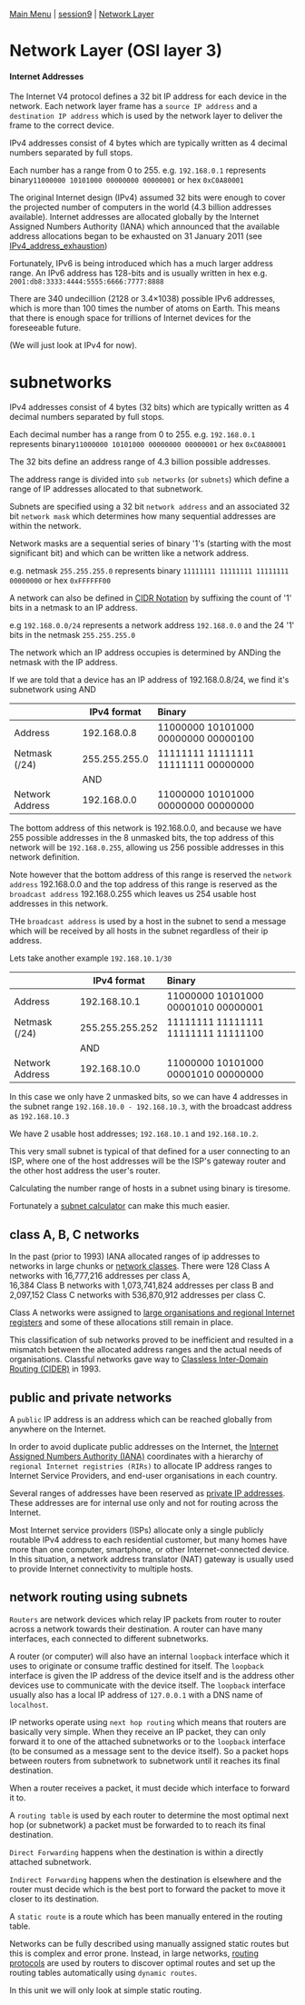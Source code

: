 [Main Menu](../../README.md) | [session9](../../session9/) | [Network Layer](../docs/network-layer.md)

# Network Layer (OSI layer 3)

#### Internet Addresses

The Internet V4 protocol defines a 32 bit IP address for each device in the network. 
Each network layer frame has a `source IP address` and a `destination IP address` which is used by the network layer to deliver the frame to the correct device. 

IPv4 addresses consist of 4 bytes which are typically written as 4 decimal numbers separated by full stops. 

Each number has a range from 0 to 255. e.g. `192.168.0.1` represents binary`11000000 10101000 00000000 00000001` or hex `0xC0A80001`

The original Internet design (IPv4) assumed 32 bits were enough to cover the projected number of computers in the world (4.3 billion addresses available).
Internet addresses are allocated globally by the Internet Assigned Numbers Authority (IANA) which announced that the available address allocations began to be exhausted on 31 January 2011 (see [IPv4_address_exhaustion](https://en.wikipedia.org/wiki/IPv4_address_exhaustion))

Fortunately, IPv6 is being introduced which has a much larger address range.
An IPv6 address has 128-bits and is usually written in hex e.g. `2001:db8:3333:4444:5555:6666:7777:8888`

There are 340 undecillion (2128 or 3.4×1038) possible IPv6 addresses, which is more than 100 times the number of atoms on Earth. 
This means that there is enough space for trillions of Internet devices for the foreseeable future.

(We will just look at IPv4 for now).

# subnetworks

IPv4 addresses consist of 4 bytes (32 bits) which are typically written as 4 decimal numbers separated by full stops. 

Each decimal number has a range from 0 to 255. e.g. `192.168.0.1` represents binary`11000000 10101000 00000000 00000001` or hex `0xC0A80001`

The 32 bits define an address range of 4.3 billion possible addresses.

The address range is divided into `sub networks` (or `subnets`) which define a range of IP addresses allocated to that subnetwork.

Subnets are specified using a 32 bit `network address` and an associated 32 bit `network mask` which determines how many sequential addresses are within the network.

Network masks are a sequential series of binary '1's (starting with the most significant bit) and which can be written like a network address. 

e.g. netmask `255.255.255.0` represents binary `11111111 11111111 11111111 00000000` or hex `0xFFFFFF00`

A network can also be defined in [CIDR Notation](https://en.wikipedia.org/wiki/Classless_Inter-Domain_Routing) by suffixing the count of '1' bits in a netmask to an IP address.

e.g  `192.168.0.0/24` represents a network address `192.168.0.0` and the 24 '1' bits in the netmask `255.255.255.0`

The network which an IP address occupies is determined by ANDing the netmask with the IP address.

If we are told that a device has an IP address of 192.168.0.8/24, we find it's subnetwork using AND

|               | IPv4 format  | Binary                             |
|:--------------|--------------|:-----------------------------------|
|Address        |192.168.0.8   |11000000 10101000 00000000 00000100 |
|Netmask  (/24) |255.255.255.0 |11111111 11111111 11111111 00000000 |
|               |AND           |                                    |                    
|Network Address|192.168.0.0   |11000000 10101000 00000000 00000000 |

The bottom address of this network is 192.168.0.0, and because we have 255 possible addresses in the 8 unmasked bits, the top address of this network will be `192.168.0.255`,
allowing us 256 possible addresses in this network definition.

Note however that the bottom address of this range is reserved the `network address` 192.168.0.0 and the top address of this range is reserved as the `broadcast address` 192.168.0.255 which leaves us 254 usable host addresses in this network.

THe `broadcast address` is used by a host in the subnet to send a message which will be received by all hosts in the subnet regardless of their ip address.

Lets take another example `192.168.10.1/30`

|               | IPv4 format    | Binary                             |
|:--------------|----------------|:-----------------------------------|
|Address        |192.168.10.1    |11000000 10101000 00001010 00000001 |
|Netmask  (/24) |255.255.255.252 |11111111 11111111 11111111 11111100 |
|               |AND             |                                    |                    
|Network Address|192.168.10.0    |11000000 10101000 00001010 00000000 |

In this case we only have 2 unmasked bits, so we can have 4 addresses in the subnet range `192.168.10.0 - 192.168.10.3`, with the broadcast address as `192.168.10.3`

We have 2 usable host addresses; `192.168.10.1` and `192.168.10.2`.

This very small subnet is typical of that defined for a user connecting to an ISP, where one of the host addresses will be the ISP's gateway router and the other host address the user's router.

Calculating the number range of hosts in a subnet using binary is tiresome. 

Fortunately a [subnet calculator](https://www.calculator.net/ip-subnet-calculator.html) can make this much easier.

## class A, B, C networks

In the past (prior to 1993) IANA allocated ranges of ip addresses to networks in large chunks or [network classes](https://en.wikipedia.org/wiki/Classful_network).
There were 128 Class A networks with 16,777,216 addresses per class A,  
16,384 Class B networks with 1,073,741,824  addresses per class B and
2,097,152 Class C networks with 536,870,912  addresses per class C.

Class A networks were assigned to [large organisations and regional Internet registers](https://en.wikipedia.org/wiki/List_of_assigned_/8_IPv4_address_blocks) and some of these allocations still remain in place.

This classification of sub networks proved to be inefficient and resulted in a mismatch between the allocated address ranges and the actual needs of organisations. 
Classful networks gave way to [Classless Inter-Domain Routing (CIDER)](https://en.wikipedia.org/wiki/Classless_Inter-Domain_Routing) in 1993.

## public and private networks
A `public` IP address is an address which can be reached globally from anywhere on the Internet.

In order to avoid duplicate public addresses on the Internet, the [Internet Assigned Numbers Authority (IANA)](https://en.wikipedia.org/wiki/Internet_Assigned_Numbers_Authority) coordinates with a hierarchy of `regional Internet registries (RIRs)` to allocate IP address ranges to Internet Service Providers, and end-user organisations in each country.

Several ranges of addresses have been reserved as [private IP addresses](https://en.wikipedia.org/wiki/Private_network).
These addresses are for internal use only and not for routing across the Internet.

Most Internet service providers (ISPs) allocate only a single publicly routable IPv4 address to each residential customer, but many homes have more than one computer, smartphone, or other Internet-connected device. In this situation, a network address translator (NAT) gateway is usually used to provide Internet connectivity to multiple hosts.

## network routing using subnets

`Routers` are network devices which relay IP packets from router to router across a network towards their destination. 
A router can have many interfaces, each connected to different subnetworks.

A router (or computer) will also have an internal `loopback` interface which it uses to originate or consume traffic destined for itself.
The `loopback` interface is given the IP address of the device itself and is the address other devices use to communicate with the device itself.
The `loopback` interface usually also has a local IP address of `127.0.0.1` with a DNS name of `localhost`.

IP networks operate using `next hop routing` which means that routers are basically very simple.
When they receive an IP packet, they can only forward it to one of the attached subnetworks or to the `loopback` interface (to be consumed as a message sent to the device itself).
So a packet hops between routers from subnetwork to subnetwork until it reaches its final destination.

When a router receives a packet, it must decide which interface to forward it to.

A `routing table` is used by each router to determine the most optimal next hop (or subnetwork) a packet must be forwarded to to reach its final destination.

`Direct Forwarding` happens when the destination is within a directly attached subnetwork.

`Indirect Forwarding` happens when the destination is elsewhere and the router must decide which is the best port to forward the packet to move it closer to its destination.

A `static route` is a route which has been manually entered in the routing table. 

Networks can be fully described using manually assigned static routes but this is complex and error prone.
Instead, in large networks, [routing protocols](https://en.wikipedia.org/wiki/Routing_protocol) are used by routers to discover optimal routes and set up the routing tables automatically using `dynamic routes`.

In this unit we will only look at simple static routing.